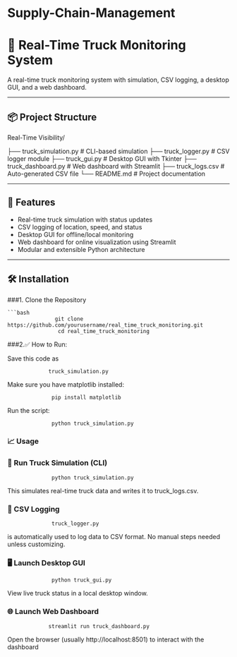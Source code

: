 # Supply-Chain-Management
# 🚚 Real-Time Truck Monitoring System

A real-time truck monitoring system with simulation, CSV logging, a desktop GUI, and a web dashboard.

---

## 📦 Project Structure

Real-Time Visibility/

├── truck_simulation.py           # CLI-based simulation
├── truck_logger.py               # CSV logger module
├── truck_gui.py                  # Desktop GUI with Tkinter
├── truck_dashboard.py            # Web dashboard with Streamlit
├── truck_logs.csv                # Auto-generated CSV file
└── README.md                     # Project documentation



---

## 🚀 Features

- Real-time truck simulation with status updates
- CSV logging of location, speed, and status
- Desktop GUI for offline/local monitoring
- Web dashboard for online visualization using Streamlit
- Modular and extensible Python architecture

---

   ## 🛠️ Installation

   ###1. Clone the Repository

    ```bash
                   git clone https://github.com/yourusername/real_time_truck_monitoring.git
                    cd real_time_truck_monitoring

   ###2.✅ How to Run:

   Save this code as
     
                 truck_simulation.py

     
   Make sure you have matplotlib installed:
                  
                  pip install matplotlib

     
   Run the script:
         
                  python truck_simulation.py

### 📈 Usage
   ### 🧪 Run Truck Simulation (CLI)
             
                  python truck_simulation.py
             
   This simulates real-time truck data and writes it to truck_logs.csv.
      
   ### 💾 CSV Logging
              
                  truck_logger.py 
   is automatically used to log data to CSV format. No manual steps needed unless customizing.
     
   ### 🖥️ Launch Desktop GUI
            
                  python truck_gui.py
   View live truck status in a local desktop window.
   
   ### 🌐 Launch Web Dashboard

                 streamlit run truck_dashboard.py
   Open the browser (usually http://localhost:8501) to interact with the dashboard


          
